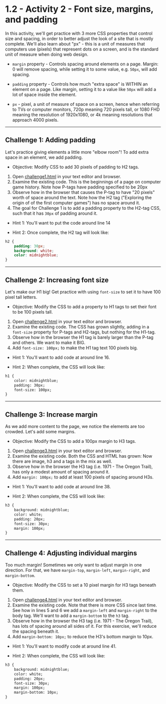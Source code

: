 # 1.2 - Activity 2 - Font size, margins, and padding

In this activity, we'll get practice with 3 more CSS properties that control
size and spacing, in order to better adjust the look of a site that is mostly
complete. We'll also learn about "px" - this is a unit of measures that
computers use (pixels) that represent dots on a screen, and is the standard
unit of measure when doing web design.

- `margin` property - Controls spacing around elements on a page. Margin: 0
  will remove spacing, while setting it to some value, e.g. `50px`, will add
  spacing.

- `padding` property - Controls how much "extra space" is WITHIN an element on
  a page. Like margin, setting it to a value like `50px` will add a lot of
  space inside the element.

- `px` - pixel, a unit of measure of space on a screen, hence when referring to
  TVs or computer monitors, 720p meaning 720 pixels tall, or 1080 FHD meaning
  the resolution of 1920x1080, or 4k meaning resolutions that approach 4000
  pixels.


-------------


Challenge 1: Adding padding
----------------------------------

Let's practice giving elements a little more "elbow room"! To add extra space
in an element, we add padding.

* Objective: Modify CSS to add 30 pixels of padding to H2 tags.

1. Open [challenge1.html](./challenge1.html) in your text editor and browser.
2. Examine the existing code. This is the beginnings of a page on computer game
history. Note how P-tags have padding specified to be 20px
3. Observe how in the browser that causes the P-tag to have "20 pixels" worth
of space around the text. Note how the H2 tag ("Exploring the origin of of the
first computer games") has no space around it.
4. The goal for Challenge 1 is to add a padding property to the H2-tag CSS,
such that it has `30px` of padding around it.

* Hint 1: You'll want to put the code around line 14

* Hint 2: Once complete, the H2 tag will look like:

```css
h2 {
    padding: 30px;
    background: white;
    color: midnightblue;
}
```

-------------


Challenge 2: Increasing font size
----------------------------------

Let's make our H1 big! Get practice with using `font-size` to set it to have
100 pixel tall letters.

* Objective: Modify the CSS to add a property to H1 tags to set their font to
  be 100 pixels tall.

1. Open [challenge2.html](./challenge2.html) in your text editor and browser.
2. Examine the existing code. The CSS has grown slightly, adding in a
`font-size` property for P-tags and H2-tags, but nothing for the H1-tag.
3. Observe how in the browser the H1 tag is barely larger than the P-tag and
others. We want to make it BIG.
4. Add `font-size: 100px;` to make the H1 tag text 100 pixels big.

- Hint 1: You'll want to add code at around line 16.

- Hint 2: When complete, the CSS will look like:

```html
h1 {
    color: midnightblue;
    padding: 30px;
    font-size: 100px;
}
```

-------------



Challenge 3: Increase margin
----------------------------------

As we add more content to the page, we notice the elements are too crowded.
Let's add some margins.

* Objective: Modify the CSS to add a 100px margin to H3 tags.

1. Open [challenge3.html](./challenge3.html) in your text editor and browser.
2. Examine the existing code. Both the CSS and HTML has grown: Now there are
image, h3 and a tags in the mix as well.
3. Observe how in the browser the H3 tag (i.e. 1971 - The Oregon Trail), has
only a modest amount of spacing around it.
4. Add `margin: 100px;` to add at least 100 pixels of spacing around H3s.

- Hint 1: You'll want to add code at around line 38.

- Hint 2: When complete, the CSS will look like:

```html
h3 {
    background: midnightblue;
    color: white;
    padding: 20px;
    font-size: 30px;
    margin: 100px;
}
```



-------------



Challenge 4: Adjusting individual margins
------------------------------------------

Too much margin! Sometimes we only want to adjust margin in one direction. For
that, we have `margin-top`, `margin-left`, `margin-right`, and `margin-bottom`.

* Objective: Modify the CSS to set a 10 pixel margin for H3 tags beneath them.

1. Open [challenge4.html](./challenge4.html) in your text editor and browser.
2. Examine the existing code. Note that there is more CSS since last time. See
how in lines 5 and 6 we add a `margin-left` and `margin-right` to the body tag.
We'll want to add a `margin-bottom` to the `h3` tag.
3. Observe how in the browser the H3 tag (i.e. 1971 - The Oregon Trail), has
lots of spacing around all sides of it. For this exercise, we'll reduce the
spacing beneath it.
4. Add `margin-bottom: 10px;` to reduce the H3's bottom margin to 10px.

- Hint 1: You'll want to modify code at around line 41.

- Hint 2: When complete, the CSS will look like:

```html
h3 {
    background: midnightblue;
    color: white;
    padding: 20px;
    font-size: 30px;
    margin: 100px;
    margin-bottom: 10px;
}
```

